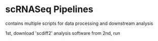 # scRNASeq Pipelines
 contains multiple scripts for data processing and downstream analysis

 1st, download 'scdiff2' analysis software from 
 2nd, run 
